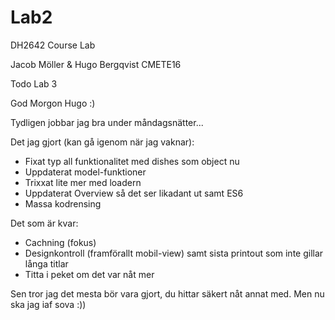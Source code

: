 # Lab2
DH2642  Course Lab

Jacob Möller & Hugo Bergqvist 
CMETE16


Todo Lab 3

God Morgon Hugo :)

Tydligen jobbar jag bra under måndagsnätter...

Det jag gjort (kan gå igenom när jag vaknar):
- Fixat typ all funktionalitet med dishes som object nu
- Uppdaterat model-funktioner
- Trixxat lite mer med loadern
- Uppdaterat Overview så det ser likadant ut samt ES6
- Massa kodrensing

Det som är kvar:
- Cachning (fokus)
- Designkontroll (framförallt mobil-view) samt sista printout som inte gillar långa titlar
- Titta i peket om det var nåt mer

Sen tror jag det mesta bör vara gjort, du hittar säkert nåt annat med. Men nu ska jag iaf sova :))


